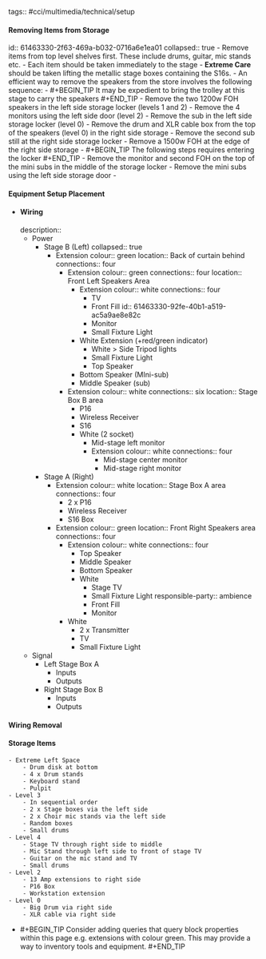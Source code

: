 tags:: #cci/multimedia/technical/setup

#### Removing Items from Storage
id:: 61463330-2f63-469a-b032-0716a6e1ea01
collapsed:: true
	- Remove items from top level shelves first. These include drums, guitar, mic stands etc.
	- Each item should be taken immediately to the stage
	- **Extreme Care** should be taken lifting the metallic stage boxes containing the S16s.
	- An efficient way to remove the speakers from the store involves the following sequence:
		-
		  #+BEGIN_TIP
		  It may be expedient to bring the trolley at this stage to carry the speakers
		  #+END_TIP
		- Remove the two 1200w FOH speakers in the left side storage locker (levels 1 and 2)
		- Remove the 4 monitors using the left side door (level 2)
		- Remove the sub in the left side storage locker (level 0)
		- Remove the drum and XLR cable box from the top of the speakers (level 0) in the right side storage
		- Remove the second sub still at the right side storage locker
		- Remove a 1500w FOH at the edge of the right side storage
		-
		  #+BEGIN_TIP
		  The following steps requires entering the locker
		  #+END_TIP
		- Remove the monitor and second FOH on the top of the mini subs in the middle of the storage locker
		- Remove the mini subs using the left side storage door
	-
#### Equipment Setup Placement
- #### Wiring
  description::
	- Power
		- Stage B (Left)
		  collapsed:: true
			- Extension
			  colour:: green
			  location:: Back of curtain behind
			  connections:: four
				- Extension
				  colour:: green
				  connections:: four
				  location:: Front Left Speakers Area
					- Extension
					  colour:: white
					  connections:: four
						- TV
						- Front Fill
						  id:: 61463330-92fe-40b1-a519-ac5a9ae8e82c
						- Monitor
						- Small Fixture Light
					- White Extension (+red/green indicator)
						- White > Side Tripod lights
						- Small Fixture Light
						- Top Speaker
					- Bottom Speaker (MIni-sub)
					- Middle Speaker (sub)
				- Extension 
				  colour:: white
				  connections:: six
				  location:: Stage Box B area
					- P16
					- Wireless Receiver
					- S16
					- White (2 socket)
						- Mid-stage left monitor
						- Extension
						  colour:: white
						  connections:: four
							- Mid-stage center monitor
							- Mid-stage right monitor
		- Stage A (Right)
			- Extension
			  colour:: white
			  location:: Stage Box A area
			  connections:: four
				- 2 x P16
				- Wireless Receiver
				- S16 Box
			- Extension
			  colour:: green
			  location:: Front Right Speakers area
			  connections:: four
				- Extension
				  colour:: white
				  connections:: four
					- Top Speaker
					- Middle Speaker
					- Bottom Speaker
					- White
						- Stage TV
						- Small Fixture Light
						  responsible-party:: ambience
						- Front Fill
						- Monitor
				- White
					- 2 x Transmitter
					- TV
					- Small Fixture Light
	- Signal
		- Left Stage Box A
			- Inputs
			- Outputs
		- Right Stage Box B
			- Inputs
			- Outputs
#### Wiring Removal
#### Storage Items
	- Extreme Left Space
		- Drum disk at bottom
		- 4 x Drum stands
		- Keyboard stand
		- Pulpit
	- Level 3
		- In sequential order
		- 2 x Stage boxes via the left side
		- 2 x Choir mic stands via the left side
		- Random boxes
		- Small drums
	- Level 4
		- Stage TV through right side to middle
		- Mic Stand through left side to front of stage TV
		- Guitar on the mic stand and TV
		- Small drums
	- Level 2
		- 13 Amp extensions to right side
		- P16 Box
		- Workstation extension
	- Level 0
		- Big Drum via right side
		- XLR cable via right side
-
  #+BEGIN_TIP
  Consider adding queries that query block properties within this page e.g. extensions with colour green. This may provide a way to inventory tools and equipment.
  #+END_TIP
